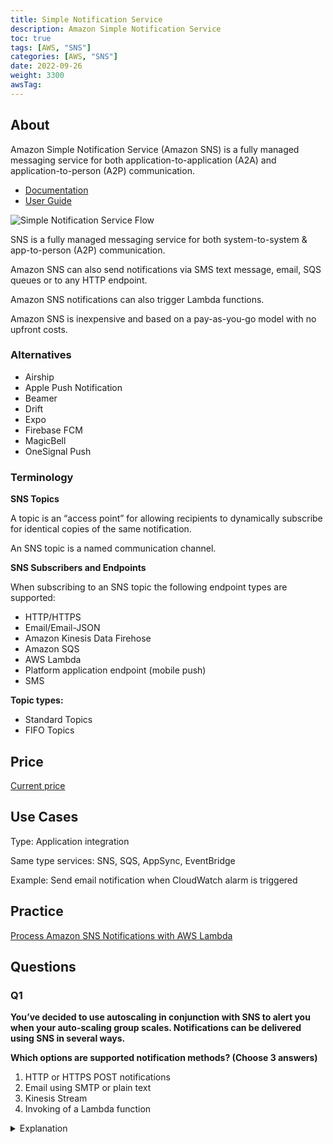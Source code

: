 ```yaml
---
title: Simple Notification Service
description: Amazon Simple Notification Service
toc: true
tags: [AWS, "SNS"]
categories: [AWS, "SNS"]
date: 2022-09-26
weight: 3300
awsTag: 
---
```


## About

Amazon Simple Notification Service (Amazon SNS) is a fully managed messaging service for both application-to-application (A2A) and application-to-person (A2P) communication.

- [Documentation](https://aws.amazon.com/sns/)
- [User Guide](https://docs.aws.amazon.com/sns/?id=docs_gateway)

![Simple Notification Service Flow](https://d1.awsstatic.com/diagrams/Product-page-diagram-Amazon-SNS_event-driven-SNS-compute%402X_.4b9c0a75aa40bda9cdb12f0176930a12da2872bf.png)

SNS is a fully managed messaging service for both system­-to­-system & app-to­-person (A2P) commun­ica­tion.

Amazon SNS can also send notifications via SMS text message, email, SQS queues or to any HTTP endpoint.

Amazon SNS notifications can also trigger Lambda functions.

Amazon SNS is inexpensive and based on a pay-as-you-go model with no upfront costs.

### Alternatives

- Airship
- Apple Push Notification
- Beamer
- Drift
- Expo
- Firebase FCM
- MagicBell
- OneSignal Push

### Terminology

**SNS Topics**

A topic is an “access point” for allowing recipients to dynamically subscribe for identical copies of the same notification.

An SNS topic is a named communication channel.

**SNS Subscribers and Endpoints**

When subscribing to an SNS topic the following endpoint types are supported:

- HTTP/HTTPS
- Email/Email-JSON
- Amazon Kinesis Data Firehose
- Amazon SQS
- AWS Lambda
- Platform application endpoint (mobile push)
- SMS

**Topic types:**

- Standard Topics 
- FIFO Topics

## Price

[Current price](https://aws.amazon.com/ru/sns/pricing/)

## Use Cases

Type: Applic­ation integr­ation

Same type services: SNS, SQS, AppSync, EventB­ridge	

Example: Send email notification when CloudWatch alarm is triggered

## Practice

[Process Amazon SNS Notifications with AWS Lambda](aws-lambda-sns-notifications)

## Questions

### Q1

**You’ve decided to use autoscaling in conjunction with SNS to alert you when your auto-scaling group scales. Notifications can be delivered using SNS in several ways.**

**Which options are supported notification methods? (Choose 3 answers)**

1. HTTP or HTTPS POST notifications
2. Email using SMTP or plain text
3. Kinesis Stream
4. Invoking of a Lambda function

<details>
<summary>Explanation</summary>
<div>

[https://docs.aws.amazon.com/autoscaling/ec2/userguide/ec2-auto-scaling-sns-notifications.html](https://docs.aws.amazon.com/autoscaling/ec2/userguide/ec2-auto-scaling-sns-notifications.html)

<mark style="color:white">1, 2, 4</mark> 
</div>
</details>
